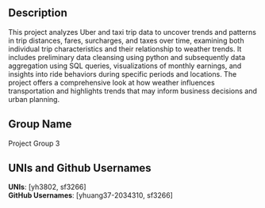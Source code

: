 ## Description
This project analyzes Uber and taxi trip data to uncover trends and patterns in trip distances, fares, surcharges, and taxes over time, examining both individual trip characteristics and their relationship to weather trends. It includes preliminary data cleansing using python and subsequently data aggregation using SQL queries, visualizations of monthly earnings, and insights into ride behaviors during specific periods and locations. The project offers a comprehensive look at how weather influences transportation and highlights trends that may inform business decisions and urban planning.

## Group Name  
Project Group 3

## UNIs and Github Usernames
**UNIs**: [yh3802, sf3266]  
**GitHub Usernames**: [yhuang37-2034310, sf3266]
